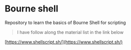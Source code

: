 # Bourne shell

Repository to learn the basics of Bourne Shell for scripting

> I have follow along the material list in the link below

[https://www.shellscript.sh/](https://www.shellscript.sh/)

